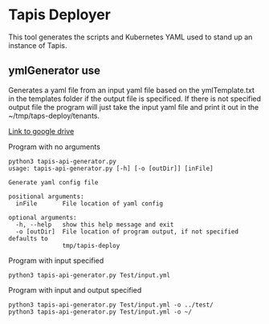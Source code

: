 # Tapis Deployer 

This tool generates the scripts and Kubernetes YAML used to stand up an instance of Tapis.

## ymlGenerator use
Generates a yaml file from an input yaml file based on the ymlTemplate.txt in the templates folder if the output file is specificed. 
If there is not specified output file the program will just take the input yaml file and print it out in the ~/tmp/taps-deploy/tenants.

[Link to google drive](https://drive.google.com/drive/folders/1lDgt-i3khEwJjzINGzK4FjX9x5NNlmT8?usp=sharing)


Program with no arguments
```
python3 tapis-api-generator.py 
usage: tapis-api-generator.py [-h] [-o [outDir]] [inFile]

Generate yaml config file

positional arguments:
  inFile       File location of yaml config

optional arguments:
  -h, --help   show this help message and exit
  -o [outDir]  File location of program output, if not specified defaults to
               tmp/tapis-deploy
```
Program with input specified
```
python3 tapis-api-generator.py Test/input.yml 
```
Program with input and output specified
```
python3 tapis-api-generator.py Test/input.yml -o ../test/
python3 tapis-api-generator.py Test/input.yml -o ~/
```
